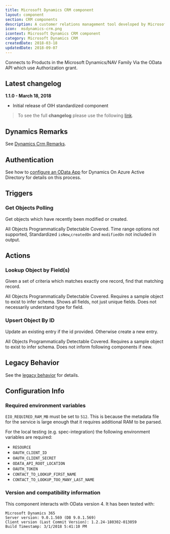 ```yaml
---
title: Microsoft Dynamics CRM component
layout: component
section: CRM components
description: A customer relations management tool developed by Microsoft.
icon:  msdynamics-crm.png
icontext: Microsoft Dynamics CRM component
category: Microsoft Dynamics CRM
createdDate: 2018-03-18
updatedDate: 2018-09-07
---
```


Connects to Products in the Microsoft Dynamics/NAV Family Via the OData API
which use Authorization grant.

## Latest changelog

**1.1.0 - March 18, 2018**

* Initial release of OIH standardized component

> To see the full **changelog** please use the following [link](/components/msdynamics-crm/changelog).

## Dynamics Remarks

See [Dynamics Crm Remarks](dynamics-crm-remarks).

## Authentication

See how to [configure an OData App](configuring-odata-app) for Dynamics On Azure
Active Directory for details on this process.

## Triggers

### Get Objects Polling

Get objects which have recently been modified or created.

All Objects Programmatically Detectable Covered.  Time range options not
supported, Standardized `isNew`,`createdOn` and `modifiedOn` not included in
output.

## Actions

### Lookup Object by Field(s)

Given a set of criteria which matches exactly one record, find that matching record.

All Objects Programmatically Detectable Covered. Requires a sample object to
exist to infer schema. Shows all fields, not just unique fields.  Does not
necessarily understand type for field.

### Upsert Object By ID

Update an existing entry if the id provided.  Otherwise create a new entry.

All Objects Programmatically Detectable Covered. Requires a sample object to
exist to infer schema.  Does not inform following components if new.

## Legacy Behavior

See the [legacy behavior](legacy-behavior) for details.

## Configuration Info

### Required environment variables

`EIO_REQUIRED_RAM_MB` must be set to `512`.  This is because the metadata file for the service is large enough that it requires additional RAM to be parsed.

For the local testing (e.g. spec-integration) the following environment variables are required:
* `RESOURCE`
* `OAUTH_CLIENT_ID`
* `OAUTH_CLIENT_SECRET`
* `ODATA_API_ROOT_LOCATION`
* `OAUTH_TOKEN`
* `CONTACT_TO_LOOKUP_FIRST_NAME`
* `CONTACT_TO_LOOKUP_TOO_MANY_LAST_NAME`

### Version and compatibility information

This component interacts with OData version 4.  It has been
tested with:

```
Microsoft Dynamics 365
Server version: 9.0.1.569 (DB 9.0.1.569)
Client version (Last Commit Version): 1.2.24-180302-013059
Build Timestamp: 3/1/2018 5:41:10 PM
```
